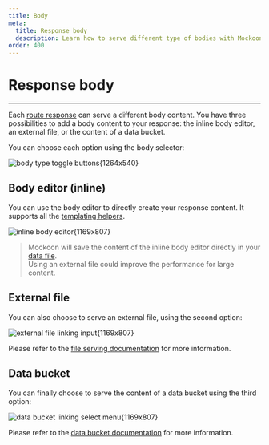```yaml
---
title: Body
meta:
  title: Response body
  description: Learn how to serve different type of bodies with Mockoon, how to use files or databucket to serve realistic dynamic responses
order: 400
---
```


# Response body

---

Each [route response](docs:route-responses/multiple-responses) can serve a different body content. You have three possibilities to add a body content to your response: the inline body editor, an external file, or the content of a data bucket.

You can choose each option using the body selector:

![body type toggle buttons{1264x540}](docs-img:body-type-toggle.png)

## Body editor (inline)

You can use the body editor to directly create your response content. It supports all the [templating helpers](docs:templating/overview).

![inline body editor{1169x807}](docs-img:inline-body-editor.png)

> Mockoon will save the content of the inline body editor directly in your [data file](docs:mockoon-data-files/data-storage-location).  
> Using an external file could improve the performance for large content.

## External file

You can also choose to serve an external file, using the second option:

![external file linking input{1169x807}](docs-img:body-file-serving.png)

Please refer to the [file serving documentation](docs:response-configuration/file-serving) for more information.

## Data bucket

You can finally choose to serve the content of a data bucket using the third option:

![data bucket linking select menu{1169x807}](docs-img:body-data-bucket.png)

Please refer to the [data bucket documentation](docs:data-buckets/overview) for more information.
